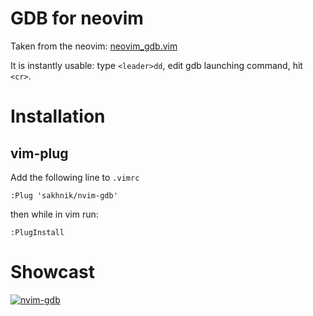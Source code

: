 # GDB for neovim

Taken from the neovim: [neovim\_gdb.vim](https://github.com/neovim/neovim/blob/master/contrib/gdb/neovim_gdb.vim)

It is instantly usable: type `<leader>dd`, edit gdb launching command, hit `<cr>`.

# Installation

## vim-plug
Add the following line to ```.vimrc```

    :Plug 'sakhnik/nvim-gdb'

then while in vim run:

    :PlugInstall

# Showcast

[![nvim-gdb](https://asciinema.org/a/E8sKlS53Dm6UzK2MJjEolOyam.png)](https://asciinema.org/a/E8sKlS53Dm6UzK2MJjEolOyam?autoplay=1)
